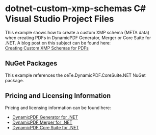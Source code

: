# dotnet-custom-xmp-schemas C# Visual Studio Project Files
This example shows how to create a custom XMP schema (META data) when creating
PDFs in DynamicPDF Generator, Merger or Core Suite for .NET. A blog post on
this subject can be found here:  
[Creating Custom XMP Schemas for PDFs](https://www.dynamicpdf.com/Blog/post/2019/06/03/Creating-Custom-XMP-Schemas-for-PDFs.aspx)

## NuGet Packages
This example references the ceTe.DynamicPDF.CoreSuite.NET NuGet package.

## Pricing and Licensing Information
Pricing and licensing information can be found here:  
* [DynamicPDF Generator for .NET](https://www.dynamicpdf.com/Generate-PDF-.NET.aspx?tab=pricing)  
* [DynamicPDF Merger for .NET](https://www.dynamicpdf.com/Merge-PDF-.NET.aspx?tab=pricing)  
* [DynamicPDF Core Suite for .NET](https://www.dynamicpdf.com/PDF-Suite-.NET.aspx?tab=pricing)

